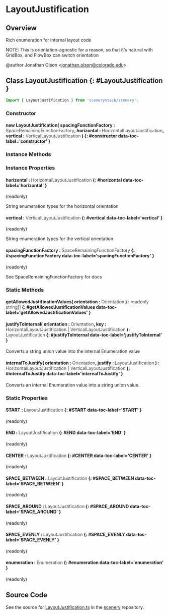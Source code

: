 # LayoutJustification

## Overview

Rich enumeration for internal layout code

NOTE: This is orientation-agnostic for a reason, so that it's natural with GridBox, and FlowBox can switch
orientation

@author Jonathan Olson &lt;jonathan.olson@colorado.edu&gt;

## Class LayoutJustification {: #LayoutJustification }


```js
import { LayoutJustification } from 'scenerystack/scenery';
```
### Constructor

#### new LayoutJustification( spacingFunctionFactory : <span style="font-weight: 400; opacity: 80%;">SpaceRemainingFunctionFactory</span>, horizontal : <span style="font-weight: 400; opacity: 80%;">HorizontalLayoutJustification</span>, vertical : <span style="font-weight: 400; opacity: 80%;">VerticalLayoutJustification</span> ) {: #constructor data-toc-label='constructor' }

### Instance Methods



### Instance Properties

#### horizontal : <span style="font-weight: 400; opacity: 80%;">HorizontalLayoutJustification</span> {: #horizontal data-toc-label='horizontal' }

(readonly)

String enumeration types for the horizontal orientation

#### vertical : <span style="font-weight: 400; opacity: 80%;">VerticalLayoutJustification</span> {: #vertical data-toc-label='vertical' }

(readonly)

String enumeration types for the vertical orientation

#### spacingFunctionFactory : <span style="font-weight: 400; opacity: 80%;">SpaceRemainingFunctionFactory</span> {: #spacingFunctionFactory data-toc-label='spacingFunctionFactory' }

(readonly)

See SpaceRemainingFunctionFactory for docs

### Static Methods

#### getAllowedJustificationValues( orientation : <span style="font-weight: 400; opacity: 80%;">Orientation</span> ) : <span style="font-weight: 400; opacity: 80%;">readonly string[]</span> {: #getAllowedJustificationValues data-toc-label='getAllowedJustificationValues' }

#### justifyToInternal( orientation : <span style="font-weight: 400; opacity: 80%;">Orientation</span>, key : <span style="font-weight: 400; opacity: 80%;">HorizontalLayoutJustification | VerticalLayoutJustification</span> ) : <span style="font-weight: 400; opacity: 80%;">LayoutJustification</span> {: #justifyToInternal data-toc-label='justifyToInternal' }

Converts a string union value into the internal Enumeration value

#### internalToJustify( orientation : <span style="font-weight: 400; opacity: 80%;">Orientation</span>, justify : <span style="font-weight: 400; opacity: 80%;">LayoutJustification</span> ) : <span style="font-weight: 400; opacity: 80%;">HorizontalLayoutJustification | VerticalLayoutJustification</span> {: #internalToJustify data-toc-label='internalToJustify' }

Converts an internal Enumeration value into a string union value.

### Static Properties

#### START : <span style="font-weight: 400; opacity: 80%;">LayoutJustification</span> {: #START data-toc-label='START' }

(readonly)

#### END : <span style="font-weight: 400; opacity: 80%;">LayoutJustification</span> {: #END data-toc-label='END' }

(readonly)

#### CENTER : <span style="font-weight: 400; opacity: 80%;">LayoutJustification</span> {: #CENTER data-toc-label='CENTER' }

(readonly)

#### SPACE_BETWEEN : <span style="font-weight: 400; opacity: 80%;">LayoutJustification</span> {: #SPACE_BETWEEN data-toc-label='SPACE_BETWEEN' }

(readonly)

#### SPACE_AROUND : <span style="font-weight: 400; opacity: 80%;">LayoutJustification</span> {: #SPACE_AROUND data-toc-label='SPACE_AROUND' }

(readonly)

#### SPACE_EVENLY : <span style="font-weight: 400; opacity: 80%;">LayoutJustification</span> {: #SPACE_EVENLY data-toc-label='SPACE_EVENLY' }

(readonly)

#### enumeration : <span style="font-weight: 400; opacity: 80%;">Enumeration</span> {: #enumeration data-toc-label='enumeration' }

(readonly)



## Source Code

See the source for [LayoutJustification.ts](https://github.com/phetsims/scenery/blob/main/js/layout/LayoutJustification.ts) in the [scenery](https://github.com/phetsims/scenery) repository.
